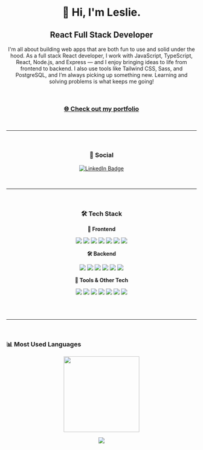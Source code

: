 <h1 align="center">👋 Hi, I'm Leslie.</h1>

<h2 align="center">React Full Stack Developer</h2>

<p align="center">
I'm all about building web apps that are both fun to use and solid under the hood. As a full stack React developer, I work with JavaScript, TypeScript, React, Node.js, and Express — and I enjoy bringing ideas to life from frontend to backend. I also use tools like Tailwind CSS, Sass, and PostgreSQL, and I’m always picking up something new. Learning and solving problems is what keeps me going!
</p>

<br>

<h3 align="center">
  <a href="https://leslie-lopez-anaya.netlify.app/" target="_blank">
    🌐 Check out my portfolio
  </a>
</h3>

<br>

---

<br>

<h3 align="center">📱 Social</h3>

<p align="center">
  <a href="https://www.linkedin.com/in/leslie-lopez-anaya-1315lcla2125/">
    <img src="https://img.shields.io/badge/%20LinkedIn-0A66C2?style=plastic&logo=linkedin&logoColor=white" alt="LinkedIn Badge"/>
  </a>
</p>

<br>

---

<br>

<h3 align="center">🛠️ Tech Stack</h3>

<p align="center"><b>🧩 Frontend</b></p>

<p align="center">
  <img src="https://img.shields.io/badge/CSS3-1572B6?style=plastic&logo=css3&logoColor=white" />
  <img src="https://img.shields.io/badge/JavaScript-F7DF1E?style=plastic&logo=javascript&logoColor=black" />
  <img src="https://img.shields.io/badge/TypeScript-3178C6?style=plastic&logo=typescript&logoColor=white" />
  <img src="https://img.shields.io/badge/React-61DAFB?style=plastic&logo=react&logoColor=black" />
  <img src="https://img.shields.io/badge/Tailwind_CSS-38B2AC?style=plastic&logo=tailwind-css&logoColor=white" />
  <img src="https://img.shields.io/badge/SASS-CC6699?style=plastic&logo=sass&logoColor=white" />
  <img src="https://img.shields.io/badge/Shadcn_UI-111827?style=plastic" />
</p>

<p align="center"><b>🛠️ Backend</b></p>

<p align="center">
  <img src="https://img.shields.io/badge/Node.js-339933?style=plastic&logo=node.js&logoColor=white" />
  <img src="https://img.shields.io/badge/Express.js-000000?style=plastic&logo=express&logoColor=white" />
  <img src="https://img.shields.io/badge/PostgreSQL-4169E1?style=plastic&logo=postgresql&logoColor=white" />
  <img src="https://img.shields.io/badge/MongoDB-47A248?style=plastic&logo=mongodb&logoColor=white" />
  <img src="https://img.shields.io/badge/Firebase-FFCA28?style=plastic&logo=firebase&logoColor=black" />
  <img src="https://img.shields.io/badge/Prisma-2D3748?style=plastic&logo=prisma&logoColor=white" />
</p>

<p align="center"><b>🧰 Tools & Other Tech</b></p>

<p align="center">
  <img src="https://img.shields.io/badge/Git-F05032?style=plastic&logo=git&logoColor=white" />
  <img src="https://img.shields.io/badge/VS_Code-007ACC?style=plastic&logo=visual-studio-code&logoColor=white" />
  <img src="https://img.shields.io/badge/Photoshop-31A8FF?style=plastic&logo=adobe-photoshop&logoColor=white" />
  <img src="https://img.shields.io/badge/Illustrator-FF9A00?style=plastic&logo=adobe-illustrator&logoColor=white" />
  <img src="https://img.shields.io/badge/InDesign-FF3366?style=plastic&logo=adobe-indesign&logoColor=white" />
  <img src="https://img.shields.io/badge/ChatGPT-00A67E?style=plastic&logo=openai&logoColor=white" />
  <img src="https://img.shields.io/badge/GitHub_Copilot-181717?style=plastic&logo=githubcopilot&logoColor=white" />
</p>


<br><br>

---

<br>

### 📊 Most Used Languages

<p align="center">
  <img height="200" src="https://github-readme-stats.vercel.app/api/top-langs?username=LeslieLopez25&theme=holi&layout=compact&langs_count=8&card_width=320" />
</p>

<p align="center">
  <a href="https://git.io/streak-stats">
    <img src="https://streak-stats.demolab.com/?user=LeslieLopez25&theme=holi-theme" />
  </a>
</p>

<!---
LeslieLopez25/LeslieLopez25 is a ✨ special ✨ repository because its `README.md` (this file) appears on your GitHub profile.
You can click the Preview link to take a look at your changes.
--->
